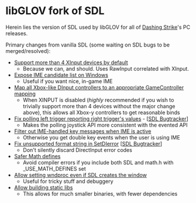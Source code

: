 libGLOV fork of SDL
========================

Herein lies the version of SDL used by libGLOV for all of [Dashing Strike](http://www.dashingstrike.com)'s PC releases.

Primary changes from vanilla SDL (some waiting on SDL bugs to be merged/resolved):
* [Support more than 4 XInput devices by default](https://github.com/spurious/SDL-mirror/commit/5996be318bd015b9648e1e7a6fa0d73f55635094)
  * Because we can, and should.  Uses RawInput correlated with XInput.
* [Expose IME candidate list on Windows](https://github.com/Jimbly/SDL/commit/2c5c6824a5d9717dff080e4926a36580a4136aa8)
  * Useful if you want nice, in-game IME
* [Map all Xbox-like DInput controllers to an appropriate GameController mapping](https://github.com/Jimbly/SDL/commit/6808b6f33a41e45927efbbce6ad90837378138aa)
  * When XINPUT is disabled (*highly* recommended if you wish to trivially support more than 4 devices without the major change above), this allows all Xbox-y controllers to get reasonable binds
* [Fix polling left trigger reporting right trigger's values](https://github.com/Jimbly/SDL/commit/5d8ec3cc2a36b4a8336e484f61bedb1e9599b366) - [[SDL Bugtracker](https://bugzilla.libsdl.org/show_bug.cgi?id=4547)]
  * Makes the polling joystick API more consistent with the evented API
* [Filter out IME-handled key messages when IME is active](https://github.com/Jimbly/SDL/commit/2d9ba13ce1f3e91a8afac42f074bdb5bc7f7e222)
  * Otherwise you get double key events when the user is using IME
* [Fix unsupported format string in SetDIerror](https://github.com/Jimbly/SDL/commit/76fe4910590a2fe1d3ea4d78bb090c785b0bc32c) [[SDL Bugtracker](https://bugzilla.libsdl.org/show_bug.cgi?id=4548)]
  * Don't silently discard DirectInput error codes
* [Safer Math defines](https://github.com/Jimbly/SDL/commit/2e42806dbca55a22b5b15a4a5becc779f2118735)
  * Avoid compiler errors if you include both SDL and math.h with _USE_MATH_DEFINES set
* [Allow setting wndproc even if SDL creates the window](https://github.com/Jimbly/SDL/commit/a28601f1075b1a3b79a757baef755bc17367a8ed)
  * Useful for tricky stuff and debuggery
* [Allow building static libs](https://github.com/Jimbly/SDL/commit/cd35fe34d8f3aba726de37b445f3c0a55a68e4a5)
  * This allows for much smaller binaries, with fewer dependencies
